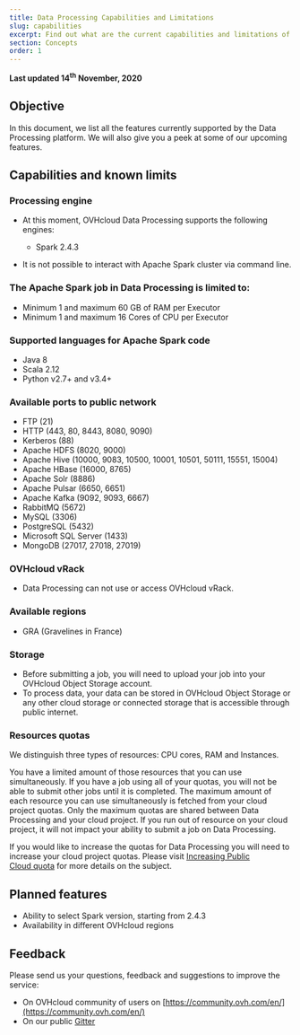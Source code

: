```yaml
---
title: Data Processing Capabilities and Limitations 
slug: capabilities
excerpt: Find out what are the current capabilities and limitations of the OVHcloud Data Processing Platform 
section: Concepts
order: 1
---
```


**Last updated 14<sup>th</sup> November, 2020**


## Objective 

In this document, we list all the features currently supported by the Data Processing platform. We will also give you a peek at some of our upcoming features.

## Capabilities and known limits

### Processing engine 

- At this moment, OVHcloud Data Processing supports the following engines:

  - Spark 2.4.3 

- It is not possible to interact with Apache Spark cluster via command line.  

### The Apache Spark job in Data Processing is limited to: 

- Minimum 1 and maximum 60 GB of RAM per Executor
- Minimum 1 and maximum 16 Cores of CPU per Executor 

### Supported languages for Apache Spark code

- Java 8
- Scala 2.12
- Python v2.7+ and v3.4+

### Available ports to public network

- FTP (21)
- HTTP (443, 80, 8443, 8080, 9090)
- Kerberos (88)
- Apache HDFS (8020, 9000)
- Apache Hive (10000, 9083, 10500, 10001, 10501, 50111, 15551, 15004)
- Apache HBase (16000, 8765)
- Apache Solr (8886)
- Apache Pulsar (6650, 6651)
- Apache Kafka (9092, 9093, 6667)
- RabbitMQ (5672)
- MySQL (3306)
- PostgreSQL (5432)
- Microsoft SQL Server (1433)
- MongoDB (27017, 27018, 27019)

### OVHcloud vRack

- Data Processing can not use or access OVHcloud vRack. 

### Available regions 

- GRA (Gravelines in France) 

### Storage

- Before submitting a job, you will need to upload your job into your OVHcloud Object Storage account. 
- To process data, your data can be stored in OVHcloud Object Storage or any other cloud storage or connected storage that is accessible through public internet.

### Resources quotas 

We distinguish three types of resources: CPU cores, RAM and Instances. 

You have a limited amount of those resources that you can use simultaneously. If you have a job using all of your quotas, you will not be able to submit other jobs until it is completed. The maximum amount of each resource you can use simultaneously is fetched from your cloud project quotas. Only the maximum quotas are shared between Data Processing and your cloud project. If you run out of resource on your cloud project, it will not impact your ability to submit a job on Data Processing. 

If you would like to increase the quotas for Data Processing you will need to increase your cloud project quotas. Please visit [Increasing Public Cloud quota](../../public-cloud/increase-public-cloud-quota/) for more details on the subject. 

## Planned features

- Ability to select Spark version, starting from 2.4.3 
- Availability in different OVHcloud regions 

## Feedback

Please send us your questions, feedback and suggestions to improve the service: 

- On OVHcloud community of users on [https://community.ovh.com/en/](https://community.ovh.com/en/)
- On our public [Gitter](https://gitter.im/ovh/data-processing)
